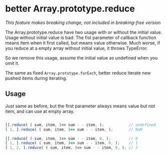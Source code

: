 # better Array.prototype.reduce

_This feature makes breaking change, not included in *breaking-free* version_

The Array.prototype.reduce have two usage with or without the initial value. 
Usage without initial value is bad. 
The fist parameter of callback function means item when it first called, but means value otherwise. 
Much worse, if you reduce at a empty array without initial value, it throws TypeError. 

So we remove this usage, assume the initial value as undefined when you omit it. 

The same as fixed `Array.prototype.forEach`, better reduce iterate new pushed items during iterating. 

## Usage

Just same as before, but the first parameter always means value but not item, and can use at empty array.

```javascript

[].reduce( ( sum, item, )=> sum - - item, );           // undefined
[ 1, ].reduce( ( sum, item, )=> sum - - item, );       // NaN

[].reduce( ( sum, item, )=> sum - - item, 0, );        // 0
[ 1, ].reduce( ( sum, item, )=> sum - - item, 0, );    // 1
[ 1, 2, ].reduce( ( sum, item, )=> sum - - item, 0, ); // 3
```
